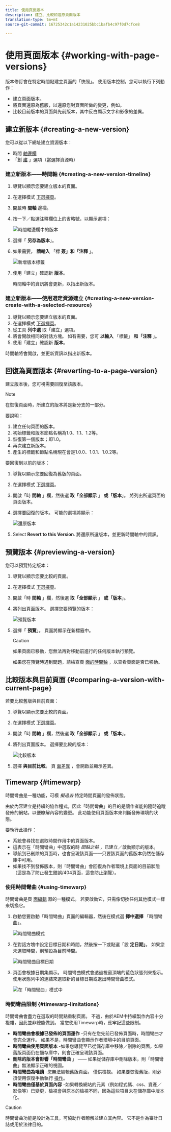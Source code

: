 ```yaml
---
title: 使用頁面版本
description: 建立、比較和還原頁面版本
translation-type: tm+mt
source-git-commit: 16725342c1a14231025bbc1bafb4c97f0d7cfce8

---
```



# 使用頁面版本 {#working-with-page-versions}

版本修訂會在特定時間點建立頁面的「快照」。 使用版本控制，您可以執行下列動作：

* 建立頁面版本。
* 將頁面還原為舊版，以還原您對頁面所做的變更，例如。
* 比較目前版本的頁面與先前版本，其中反白顯示文字和影像的差異。

## 建立新版本 {#creating-a-new-version}

您可以從以下網址建立資源版本：

* 時間 [軸邊欄](#creating-a-new-version-timeline)
* 「創 [建](#creating-a-new-version-create-with-a-selected-resource) 」選項（當選擇資源時）

### 建立新版本——時間軸 {#creating-a-new-version-timeline}

1. 導覽以顯示您要建立版本的頁面。
1. 在選擇模式 [下選擇頁](/help/sites-cloud/authoring/getting-started/basic-handling.md#viewing-and-selecting-resources)。
1. 開啟時 **間軸** 邊欄。
1. 按一下／點選注釋欄位上的省略號，以顯示選項：

   ![時間軸邊欄中的版本](/help/sites-cloud/authoring/assets/versions-timeline-rail.png)

1. 選擇「 **另存為版本**」。
1. 如果需要， **請輸入** 「標 **簽」和「注釋** 」。

   ![新增版本標籤](/help/sites-cloud/authoring/assets/versions-add-label.png)

1. 使用「建立」確認新 **版本**。

   時間軸中的資訊將會更新，以指出新版本。

### 建立新版本——使用選定資源建立 {#creating-a-new-version-create-with-a-selected-resource}

1. 導覽以顯示您要建立版本的頁面。
1. 在選擇模式 [下選擇頁](/help/sites-cloud/authoring/getting-started/basic-handling.md#viewing-and-selecting-resources)。
1. 從工具 **列中選** 取「建立」選項。
1. 將會開啟相同的對話方塊。 如有需要，您可 **以輸入** 「標籤」 **和「注釋** 」。
1. 使用「建立」確認新 **版本**。

時間軸將會開啟，並更新資訊以指出新版本。

## 回復為頁面版本 {#reverting-to-a-page-version}

建立版本後，您可視需要回復至該版本。

>[!NOTE]
>
>在恢復頁面時，所建立的版本將是新分支的一部分。
>
>要說明：
>
>1. 建立任何頁面的版本。
>1. 初始標籤和版本節點名稱為1.0、1.1、1.2等。
>1. 恢復第一個版本；即1.0。
>1. 再次建立新版本。
>1. 產生的標籤和節點名稱現在會是1.0.0、1.0.1、1.0.2等。


要回復到以前的版本：

1. 導覽以顯示您要回復為舊版的頁面。
1. 在選擇模式 [下選擇頁](/help/sites-cloud/authoring/getting-started/basic-handling.md#viewing-and-selecting-resources)。
1. 開啟「時 **間軸** 」欄，然後選 **取「全部顯示** 」 **或「版本**」。 將列出所選頁面的頁面版本。
1. 選擇要回復的版本。 可能的選項將顯示：

   ![還原版本](/help/sites-cloud/authoring/assets/versions-revert.png)

1. Select **Revert to this Version**. 將還原所選版本，並更新時間軸中的資訊。

## 預覽版本 {#previewing-a-version}

您可以預覽特定版本：

1. 導覽以顯示您要比較的頁面。
1. 在選擇模式 [下選擇頁](/help/sites-cloud/authoring/getting-started/basic-handling.md#viewing-and-selecting-resources)。
1. 開啟「時 **間軸** 」欄，然後選 **取「全部顯示** 」 **或「版本**」。
1. 將列出頁面版本。 選擇您要預覽的版本：

   ![預覽版本](/help/sites-cloud/authoring/assets/versions-revert.png)

1. 選擇「 **預覽**」。 頁面將顯示在新標籤中。

   >[!CAUTION]
   >
   >如果頁面已移動，您無法再對移動前進行的任何版本執行預覽。
   >
   >如果您在預覽時遇到問題，請檢查頁 [面的時間軸](/help/sites-cloud/authoring/getting-started/basic-handling.md#timeline) ，以查看頁面是否已移動。

## 比較版本與目前頁面 {#comparing-a-version-with-current-page}

若要比較舊版與目前頁面：

1. 導覽以顯示您要比較的頁面。
1. 在選擇模式 [下選擇頁](/help/sites-cloud/authoring/getting-started/basic-handling.md#viewing-and-selecting-resources)。
1. 開啟「時 **間軸** 」欄，然後選 **取「全部顯示** 」 **或「版本**」。
1. 將列出頁面版本。 選擇要比較的版本：

   ![比較版本](/help/sites-cloud/authoring/assets/versions-revert.png)

1. 選擇 **與目前比較**。 頁 [面差異](/help/sites-cloud/authoring/features/page-diff.md) ，會開啟並顯示差異。

## Timewarp {#timewarp}

時間彎曲是一種功能，可模 *擬過去* 特定時間頁面的發佈狀態。

由於內容建立是持續的協作程式，因此「時間彎曲」的目的是讓作者能夠隨時追蹤發佈的網站，以便瞭解內容的變更。 此功能使用頁面版本來判斷發佈環境的狀態。

要執行此操作：

* 系統會尋找在選取時間作用中的頁面版本。
* 這表示在「時間彎曲」中選取的時 *間點之前* ，已建立／啟動顯示的版本。
* 導航到已刪除的頁面時，也會呈現該頁面——只要該頁面的舊版本仍然在儲存庫中可用。
* 如果找不到發佈版本，則「時間彎曲」會回復為作者環境上頁面的目前狀態（這是為了防止發生錯誤/404頁面，這會防止瀏覽）。

### 使用時間彎曲 {#using-timewarp}

時間彎曲是頁 [面編輯](/help/sites-cloud/authoring/fundamentals/environment-tools.md#page-modes) 器的一種模式。 若要啟動它，只需像切換任何其他模式一樣來切換它。

1. 啟動您要啟動「時間彎曲」頁面的編輯器，然後在模式選 **擇中選擇** 「時間彎曲」。

   ![時間彎曲模式](/help/sites-cloud/authoring/assets/versions-timewarp-mode.png)

1. 在對話方塊中設定目標日期和時間，然後按一下或點選「設 **定日期」**。 如果您未選取時間，則預設為目前時間。

   ![時間彎曲目標日期](/help/sites-cloud/authoring/assets/versions-timewarp-target.png)

1. 頁面會根據日期集顯示。 時間彎曲模式會透過視窗頂端的藍色狀態列來指示。 使用狀態列中的連結來選取新的目標日期或退出時間彎曲模式。

   ![在「時間彎曲」模式中](/help/sites-cloud/authoring/assets/versions-timewarp.png)

### 時間彎曲限制 {#timewarp-limitations}

時間彎曲會盡力在選取的時間點重制頁面。 不過，由於AEM中持續製作內容十分複雜，因此並非總能做到。 當您使用Timewarp時，應牢記這些限制。

* **時間彎曲會根據已發佈的頁面運作** -只有在您先前已發佈頁面時，時間彎曲才會完全運作。 如果不是，時間彎曲會顯示作者環境中的目前頁面。
* **時間彎曲使用頁面版本** -如果您導覽至已從儲存庫中移除／刪除的頁面，如果舊版頁面仍在儲存庫中，則會正確呈現該頁面。
* **刪除的版本會影響「時間彎曲** 」 —— 如果從儲存庫中刪除版本，則「時間彎曲」無法顯示正確的視圖。
* **時間彎曲為唯讀** -您無法編輯舊版頁面。 僅供檢視。 如果要恢復舊版，則必須使用恢復手動執行 [操作](#reverting-to-a-page-version)。
* **時間彎曲僅基於頁面內容** -如果轉換網站的元素（例如程式碼、css、資產／影像等）已變更，檢視會與原本的檢視不同，因為這些項目未在儲存庫中版本化。

>[!CAUTION]
>
>時間彎曲功能是設計為工具，可協助作者瞭解並建立其內容。 它不是作為審計日誌或用於法律目的。
